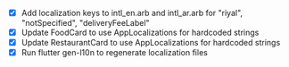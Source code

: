 - [x] Add localization keys to intl_en.arb and intl_ar.arb for "riyal", "notSpecified", "deliveryFeeLabel"
- [x] Update FoodCard to use AppLocalizations for hardcoded strings
- [x] Update RestaurantCard to use AppLocalizations for hardcoded strings
- [x] Run flutter gen-l10n to regenerate localization files
